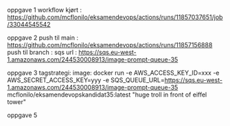 oppgave 1
workflow kjørt : https://github.com/mcflonilo/eksamendevops/actions/runs/11857037651/job/33044545542

oppgave 2
push til main : https://github.com/mcflonilo/eksamendevops/actions/runs/11857156888
push til branch :
sqs url : https://sqs.eu-west-1.amazonaws.com/244530008913/image-prompt-queue-35

oppgave 3
tagstrategi:
image: docker run -e AWS_ACCESS_KEY_ID=xxx -e AWS_SECRET_ACCESS_KEY=yyy -e SQS_QUEUE_URL=https://sqs.eu-west-1.amazonaws.com/244530008913/image-prompt-queue-35 mcflonilo/eksamendevopskandidat35:latest "huge troll in front of eiffel tower"

oppgave 5
